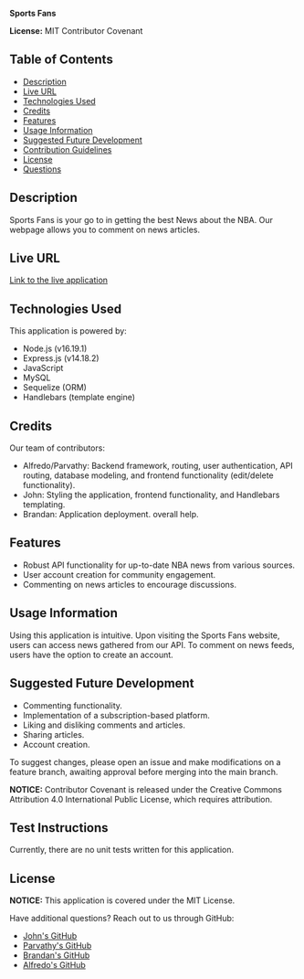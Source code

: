 **Sports Fans**

**License:** MIT Contributor Covenant

## Table of Contents

- [Description](#description)
- [Live URL](#live-url)
- [Technologies Used](#technologies-used)
- [Credits](#credits)
- [Features](#features)
- [Usage Information](#usage-information)
- [Suggested Future Development](#suggested-future-development)
- [Contribution Guidelines](#contribution-guidelines)
- [License](#license)
- [Questions](#questions)

## Description

Sports Fans is your go to in getting the best News about the NBA. Our webpage allows you to comment on news articles.


## Live URL

[Link to the live application](https://github.com/brandanflores/project_2_NBAinfo)

## Technologies Used

This application is powered by:
- Node.js (v16.19.1)
- Express.js (v14.18.2)
- JavaScript
- MySQL
- Sequelize (ORM)
- Handlebars (template engine)

## Credits

Our team of contributors:
- Alfredo/Parvathy: Backend framework, routing, user authentication, API routing, database modeling, and frontend functionality (edit/delete functionality).
- John: Styling the application, frontend functionality, and Handlebars templating.
- Brandan: Application deployment. overall help. 

## Features

- Robust API functionality for up-to-date NBA news from various sources.
- User account creation for community engagement.
- Commenting on news articles to encourage discussions.

## Usage Information

Using this application is intuitive. Upon visiting the Sports Fans website, users can access news gathered from our API. To comment on news feeds, users have the option to create an account.

## Suggested Future Development

- Commenting functionality.
- Implementation of a subscription-based platform.
- Liking and disliking comments and articles.
- Sharing articles.
- Account creation.

 To suggest changes, please open an issue and make modifications on a feature branch, awaiting approval before merging into the main branch.

**NOTICE:** Contributor Covenant is released under the Creative Commons Attribution 4.0 International Public License, which requires attribution.

## Test Instructions

Currently, there are no unit tests written for this application.

## License

**NOTICE:** This application is covered under the MIT License.

Have additional questions? Reach out to us through GitHub:

- [John's GitHub](https://github.com/JRollins089)
- [Parvathy's GitHub](https://github.com/Parvathyaravin)
- [Brandan's GitHub](https://github.com/brandanflores)
- [Alfredo's GitHub](https://github.com/Donsidious)
